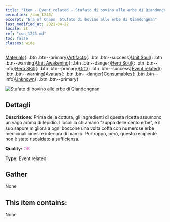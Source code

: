 ```yaml
---
title: "Item - Event related - Stufato di bovino alle erbe di Qiandongnan"
permalink: /con_1243/
excerpt: "Era of Chaos  Stufato di bovino alle erbe di Qiandongnan"
last_modified_at: 2021-04-22
locale: it
ref: "con_1243.md"
toc: false
classes: wide
---
```

 [Materials](/ItemsIT/){: .btn .btn--primary}[Artifacts](/ItemsIT/Artifacts/){: .btn .btn--success}[Unit Soul](/ItemsIT/UnitSoul/){: .btn .btn--warning}[Unit Awakening](/ItemsIT/UnitAwakening/){: .btn .btn--danger}[Hero Soul](/ItemsIT/HeroSoul/){: .btn .btn--info}[Hero SKill](/ItemsIT/HeroSkill/){: .btn .btn--primary}[Gift](/ItemsIT/Gift/){: .btn .btn--success}[Event related](/ItemsIT/Events/){: .btn .btn--warning}[Avatars](/ItemsIT/Avatars/){: .btn .btn--danger}[Consumables](/ItemsIT/Consumables/){: .btn .btn--info}[Unknown](/ItemsIT/Unknown/){: .btn .btn--primary}

 ![Stufato di bovino alle erbe di Qiandongnan](/images/t/i_81532221.png)

## Dettagli
 **Descrizione:** Prima della cottura, gli ingredienti di questa ricetta assumono un vago aroma di lepidio. I locali la chiamano \"zuppa delle cento erbe\", e il suo sapore migliora a ogni boccone una volta cotta con numerose erbe medicinali cinesi e interiora di manzo. Purtroppo, però, questo recipiente non è stato riscaldato a sufficienza.

 **Quality:** <span style="color: #DA70D6">OK</span>

 **Type:** Event related

## Gather

  None

## This item contains:

  None


